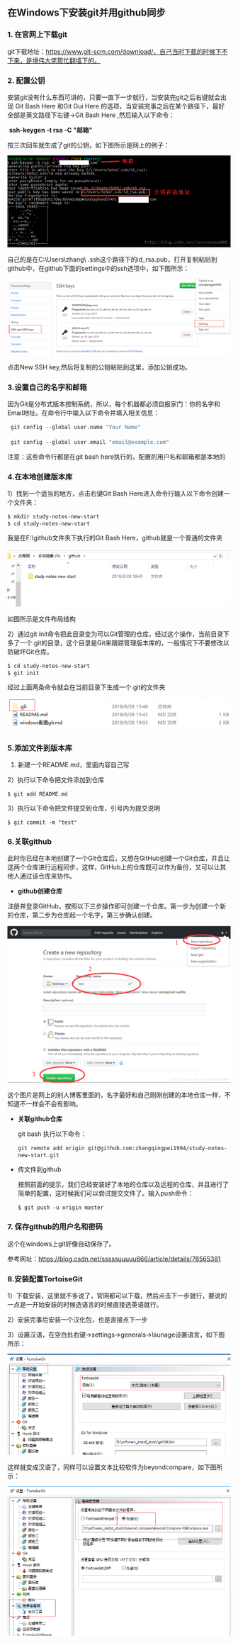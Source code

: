 ## 在Windows下安装git并用github同步

### 1. 在官网上下载git 

 git下载地址：https://www.git-scm.com/download/，自己当时下载的时候下不下来，是境伟大佬帮忙翻墙下的。

### 2. 配置公钥

安装git没有什么东西可讲的，只要一直下一步就行，当安装完git之后右键就会出现 Git Bash Here 和Git Gui Here 的选项，当安装完事之后在某个路径下，最好全部是英文路径下右键->Git Bash Here ,然后输入以下命令：

​     **ssh-keygen -t rsa -C "邮箱"** 

按三次回车就生成了git的公钥，如下图所示是网上的例子：

![](https://github.com/zhangqingpei1994/picture/blob/master/study-notes-new-start/5.png)

自己的是在C:\Users\zhang\ .ssh这个路径下的id_rsa.pub，打开复制粘贴到github中，在github下面的settings中的ssh选项中，如下图所示：

![](https://github.com/zhangqingpei1994/picture/blob/master/study-notes-new-start/2.png)

点击New SSH key,然后将复制的公钥粘贴到这里，添加公钥成功。

### 3.设置自己的名字和邮箱

因为Git是分布式版本控制系统，所以，每个机器都必须自报家门：你的名字和Email地址。在命令行中输入以下命令并填入相关信息：

```c++
 git config --global user.name "Your Name"

 git config --global user.email "email@example.com"
```

注意：这些命令行都是在git  bash  here执行的，配置的用户名和邮箱都是本地的

### 4.在本地创建版本库

1）找到一个适当的地方，点击右键Git Bash Here进入命令行输入以下命令创建一个文件夹：

```
$ mkdir study-notes-new-start
$ cd study-notes-new-start
```

我是在F:\github文件夹下执行的Git Bash Here，github就是一个普通的文件夹

![](https://github.com/zhangqingpei1994/picture/blob/master/study-notes-new-start/3.png)

如图所示是文件布局结构

2）通过git init命令把此目录变为可以Git管理的仓库，经过这个操作，当前目录下多了一个.git的目录，这个目录是Git来跟踪管理版本库的，一般情况下不要修改以防破坏Git仓库。

```
$ cd study-notes-new-start
$ git init
```

经过上面两条命令就会在当前目录下生成一个.git的文件夹

![](https://github.com/zhangqingpei1994/picture/blob/master/study-notes-new-start/1.png)

### 5.添加文件到版本库

1)  新建一个README.md，里面内容自己写

2）执行以下命令把文件添加到仓库

````
$ git add README.md
````

3）执行以下命令把文件提交到仓库，引号内为提交说明

```
$ git commit -m "test"
```

### 6.关联github

此时你已经在本地创建了一个Git仓库后，又想在GitHub创建一个Git仓库，并且让这两个仓库进行远程同步，这样，GitHub上的仓库既可以作为备份，又可以让其他人通过该仓库来协作。

- **github创建仓库**

注册并登录GitHub，按照以下三步操作即可创建一个仓库。第一步为创建一个新的仓库，第二步为仓库起一个名字，第三步确认创建。

![](https://github.com/zhangqingpei1994/picture/blob/master/study-notes-new-start/4.png)

这个图片是网上的别人博客里面的，名字最好和自己刚刚创建的本地仓库一样，不知道不一样会不会有影响。

- **关联github仓库**

  git bash 执行以下命令：

  ```
  git remote add origin git@github.com:zhangqingpei1994/study-notes-new-start.git
  ```

- 传文件到github

  按照前面的提示，我们已经安装好了本地的仓库以及远程的仓库，并且进行了简单的配置，这时候我们可以尝试提交文件了。输入push命令：

  ```
  $ git push -u origin master
  ```

### 7. 保存github的用户名和密码

这个在windows上git好像自动保存了。

参考网址：https://blog.csdn.net/sssssuuuuu666/article/details/78565381

### 8.安装配置TortoiseGit

1）下载安装，这里就不多说了，官网都可以下载，然后点击下一步就行，要说的一点是一开始安装的时候选语言的时候直接选英语就行。

2）安装完事后安装一个汉化包，也是直接点下一步

3）设置汉语，在空白处右键->settings->generals->launage设置语言，如下图所示：

![](https://github.com/zhangqingpei1994/picture/blob/master/study-notes-new-start/6.png)

这样就变成汉语了，同样可以设置文本比较软件为beyondcompare，如下图所示：

![](https://github.com/zhangqingpei1994/picture/blob/master/study-notes-new-start/7.png)




